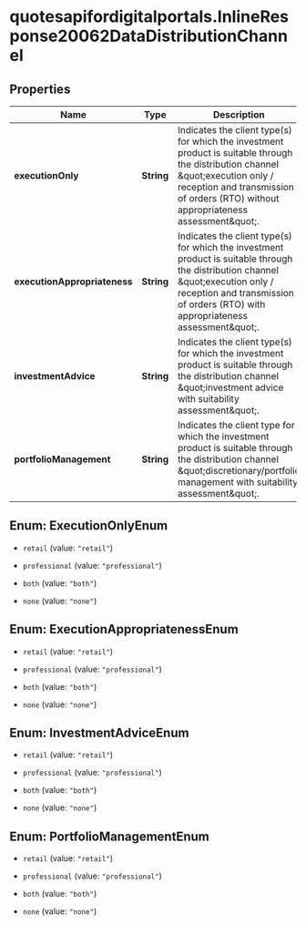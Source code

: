 # quotesapifordigitalportals.InlineResponse20062DataDistributionChannel

## Properties

Name | Type | Description | Notes
------------ | ------------- | ------------- | -------------
**executionOnly** | **String** | Indicates the client type(s) for which the investment product is suitable through the distribution channel \&quot;execution only / reception and transmission of orders (RTO) without appropriateness assessment\&quot;. | [optional] 
**executionAppropriateness** | **String** | Indicates the client type(s) for which the investment product is suitable through the distribution channel \&quot;execution only / reception and transmission of orders (RTO) with appropriateness assessment\&quot;. | [optional] 
**investmentAdvice** | **String** | Indicates the client type(s) for which the investment product is suitable through the distribution channel \&quot;investment advice with suitability assessment\&quot;. | [optional] 
**portfolioManagement** | **String** | Indicates the client type for which the investment product is suitable through the distribution channel \&quot;discretionary/portfolio management with suitability assessment\&quot;. | [optional] 



## Enum: ExecutionOnlyEnum


* `retail` (value: `"retail"`)

* `professional` (value: `"professional"`)

* `both` (value: `"both"`)

* `none` (value: `"none"`)





## Enum: ExecutionAppropriatenessEnum


* `retail` (value: `"retail"`)

* `professional` (value: `"professional"`)

* `both` (value: `"both"`)

* `none` (value: `"none"`)





## Enum: InvestmentAdviceEnum


* `retail` (value: `"retail"`)

* `professional` (value: `"professional"`)

* `both` (value: `"both"`)

* `none` (value: `"none"`)





## Enum: PortfolioManagementEnum


* `retail` (value: `"retail"`)

* `professional` (value: `"professional"`)

* `both` (value: `"both"`)

* `none` (value: `"none"`)





